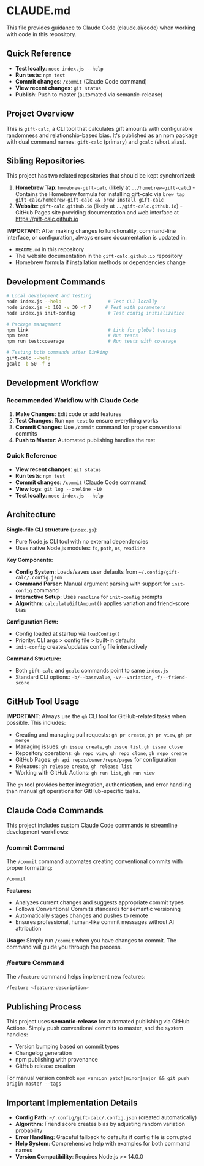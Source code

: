 # CLAUDE.md

This file provides guidance to Claude Code (claude.ai/code) when working with code in this repository.

## Quick Reference

- **Test locally**: `node index.js --help`
- **Run tests**: `npm test`
- **Commit changes**: `/commit` (Claude Code command)
- **View recent changes**: `git status`
- **Publish**: Push to master (automated via semantic-release)

## Project Overview

This is `gift-calc`, a CLI tool that calculates gift amounts with configurable randomness and relationship-based bias. It's published as an npm package with dual command names: `gift-calc` (primary) and `gcalc` (short alias).

## Sibling Repositories

This project has two related repositories that should be kept synchronized:

1. **Homebrew Tap**: `homebrew-gift-calc` (likely at `../homebrew-gift-calc`) - Contains the Homebrew formula for installing gift-calc via `brew tap gift-calc/homebrew-gift-calc && brew install gift-calc`
2. **Website**: `gift-calc.github.io` (likely at `../gift-calc.github.io`) - GitHub Pages site providing documentation and web interface at https://gift-calc.github.io

**IMPORTANT**: After making changes to functionality, command-line interface, or configuration, always ensure documentation is updated in:
- `README.md` in this repository
- The website documentation in the `gift-calc.github.io` repository
- Homebrew formula if installation methods or dependencies change

## Development Commands

```bash
# Local development and testing
node index.js --help                 # Test CLI locally
node index.js -b 100 -v 30 -f 7     # Test with parameters
node index.js init-config            # Test config initialization

# Package management  
npm link                             # Link for global testing
npm test                             # Run tests
npm run test:coverage                # Run tests with coverage

# Testing both commands after linking
gift-calc --help
gcalc -b 50 -f 8
```

## Development Workflow

### Recommended Workflow with Claude Code

1. **Make Changes**: Edit code or add features
2. **Test Changes**: Run `npm test` to ensure everything works
3. **Commit Changes**: Use `/commit` command for proper conventional commits
4. **Push to Master**: Automated publishing handles the rest

### Quick Reference

- **View recent changes**: `git status`
- **Run tests**: `npm test`
- **Commit changes**: `/commit` (Claude Code command)
- **View logs**: `git log --oneline -10`
- **Test locally**: `node index.js --help`

## Architecture

**Single-file CLI structure** (`index.js`):
- Pure Node.js CLI tool with no external dependencies
- Uses native Node.js modules: `fs`, `path`, `os`, `readline`

**Key Components:**
- **Config System**: Loads/saves user defaults from `~/.config/gift-calc/.config.json`
- **Command Parser**: Manual argument parsing with support for `init-config` command
- **Interactive Setup**: Uses `readline` for `init-config` prompts
- **Algorithm**: `calculateGiftAmount()` applies variation and friend-score bias

**Configuration Flow:**
- Config loaded at startup via `loadConfig()`
- Priority: CLI args > config file > built-in defaults
- `init-config` creates/updates config file interactively

**Command Structure:**
- Both `gift-calc` and `gcalc` commands point to same `index.js`
- Standard CLI options: `-b/--basevalue`, `-v/--variation`, `-f/--friend-score`

## GitHub Tool Usage

**IMPORTANT**: Always use the `gh` CLI tool for GitHub-related tasks when possible. This includes:
- Creating and managing pull requests: `gh pr create`, `gh pr view`, `gh pr merge`
- Managing issues: `gh issue create`, `gh issue list`, `gh issue close`
- Repository operations: `gh repo view`, `gh repo clone`, `gh repo create`
- GitHub Pages: `gh api repos/owner/repo/pages` for configuration
- Releases: `gh release create`, `gh release list`
- Working with GitHub Actions: `gh run list`, `gh run view`

The `gh` tool provides better integration, authentication, and error handling than manual git operations for GitHub-specific tasks.

## Claude Code Commands

This project includes custom Claude Code commands to streamline development workflows:

### /commit Command

The `/commit` command automates creating conventional commits with proper formatting:

```bash
/commit
```

**Features:**
- Analyzes current changes and suggests appropriate commit types
- Follows Conventional Commits standards for semantic versioning
- Automatically stages changes and pushes to remote
- Ensures professional, human-like commit messages without AI attribution

**Usage:** Simply run `/commit` when you have changes to commit. The command will guide you through the process.

### /feature Command

The `/feature` command helps implement new features:

```bash
/feature <feature-description>
```

## Publishing Process

This project uses **semantic-release** for automated publishing via GitHub Actions. Simply push conventional commits to master, and the system handles:

- Version bumping based on commit types
- Changelog generation
- npm publishing with provenance
- GitHub release creation

For manual version control: `npm version patch|minor|major && git push origin master --tags`

## Important Implementation Details

- **Config Path**: `~/.config/gift-calc/.config.json` (created automatically)
- **Algorithm**: Friend score creates bias by adjusting random variation probability
- **Error Handling**: Graceful fallback to defaults if config file is corrupted
- **Help System**: Comprehensive help with examples for both command names
- **Version Compatibility**: Requires Node.js >= 14.0.0